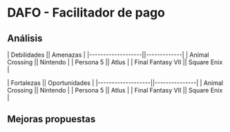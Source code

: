 # DAFO - Facilitador de pago

## Análisis

| Debilidades       || Amenazas    |
|-------------------||-------------|
| Animal Crossing   || Nintendo    |
| Persona 5         || Atlus       |
| Final Fantasy VII || Square Enix |

| Fortalezas        || Oportunidades |
|-------------------||---------------|
| Animal Crossing   || Nintendo      |
| Persona 5         || Atlus         |
| Final Fantasy VII || Square Enix   |

## Mejoras propuestas
